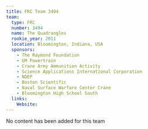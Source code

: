 ```yaml
---
title: FRC Team 3494
team:
  type: FRC
  number: 3494
  name: The Quadrangles
  rookie_year: 2011
  location: Bloomington, Indiana, USA
  sponsors:
    - The Raymond Foundation
    - GM Powertrain
    - Crane Army Ammunition Activity
    - Science Applications International Corporation
    - NDEP
    - Boston Scientific
    - Naval Surface Warfare Center Crane
    - Bloomington High School South
  links:
    Website: 
---
```

No content has been added for this team